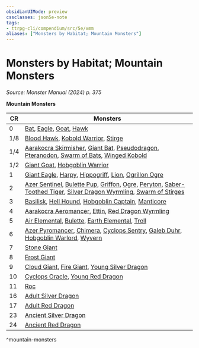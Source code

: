 ```yaml
---
obsidianUIMode: preview
cssclasses: json5e-note
tags:
- ttrpg-cli/compendium/src/5e/xmm
aliases: ["Monsters by Habitat; Mountain Monsters"]
---
```

# Monsters by Habitat; Mountain Monsters
*Source: Monster Manual (2024) p. 375* 

**Mountain Monsters**

| CR | Monsters |
|----|----------|
| 0 | [Bat](3-Mechanics/CLI/bestiary/beast/bat-xmm.md), [Eagle](3-Mechanics/CLI/bestiary/beast/eagle-xmm.md), [Goat](3-Mechanics/CLI/bestiary/beast/goat-xmm.md), [Hawk](3-Mechanics/CLI/bestiary/beast/hawk-xmm.md) |
| 1/8 | [Blood Hawk](3-Mechanics/CLI/bestiary/beast/blood-hawk-xmm.md), [Kobold Warrior](3-Mechanics/CLI/bestiary/dragon/kobold-warrior-xmm.md), [Stirge](3-Mechanics/CLI/bestiary/monstrosity/stirge-xmm.md) |
| 1/4 | [Aarakocra Skirmisher](3-Mechanics/CLI/bestiary/elemental/aarakocra-skirmisher-xmm.md), [Giant Bat](3-Mechanics/CLI/bestiary/beast/giant-bat-xmm.md), [Pseudodragon](3-Mechanics/CLI/bestiary/dragon/pseudodragon-xmm.md), [Pteranodon](3-Mechanics/CLI/bestiary/beast/pteranodon-xmm.md), [Swarm of Bats](3-Mechanics/CLI/bestiary/beast/swarm-of-bats-xmm.md), [Winged Kobold](3-Mechanics/CLI/bestiary/dragon/winged-kobold-xmm.md) |
| 1/2 | [Giant Goat](3-Mechanics/CLI/bestiary/beast/giant-goat-xmm.md), [Hobgoblin Warrior](3-Mechanics/CLI/bestiary/fey/hobgoblin-warrior-xmm.md) |
| 1 | [Giant Eagle](3-Mechanics/CLI/bestiary/celestial/giant-eagle-xmm.md), [Harpy](3-Mechanics/CLI/bestiary/monstrosity/harpy-xmm.md), [Hippogriff](3-Mechanics/CLI/bestiary/monstrosity/hippogriff-xmm.md), [Lion](3-Mechanics/CLI/bestiary/beast/lion-xmm.md), [Ogrillon Ogre](3-Mechanics/CLI/bestiary/giant/ogrillon-ogre-xmm.md) |
| 2 | [Azer Sentinel](3-Mechanics/CLI/bestiary/elemental/azer-sentinel-xmm.md), [Bulette Pup](3-Mechanics/CLI/bestiary/monstrosity/bulette-pup-xmm.md), [Griffon](3-Mechanics/CLI/bestiary/monstrosity/griffon-xmm.md), [Ogre](3-Mechanics/CLI/bestiary/giant/ogre-xmm.md), [Peryton](3-Mechanics/CLI/bestiary/monstrosity/peryton-xmm.md), [Saber-Toothed Tiger](3-Mechanics/CLI/bestiary/beast/saber-toothed-tiger-xmm.md), [Silver Dragon Wyrmling](3-Mechanics/CLI/bestiary/dragon/silver-dragon-wyrmling-xmm.md), [Swarm of Stirges](3-Mechanics/CLI/bestiary/monstrosity/swarm-of-stirges-xmm.md) |
| 3 | [Basilisk](3-Mechanics/CLI/bestiary/monstrosity/basilisk-xmm.md), [Hell Hound](3-Mechanics/CLI/bestiary/fiend/hell-hound-xmm.md), [Hobgoblin Captain](3-Mechanics/CLI/bestiary/fey/hobgoblin-captain-xmm.md), [Manticore](3-Mechanics/CLI/bestiary/monstrosity/manticore-xmm.md) |
| 4 | [Aarakocra Aeromancer](3-Mechanics/CLI/bestiary/elemental/aarakocra-aeromancer-xmm.md), [Ettin](3-Mechanics/CLI/bestiary/giant/ettin-xmm.md), [Red Dragon Wyrmling](3-Mechanics/CLI/bestiary/dragon/red-dragon-wyrmling-xmm.md) |
| 5 | [Air Elemental](3-Mechanics/CLI/bestiary/elemental/air-elemental-xmm.md), [Bulette](3-Mechanics/CLI/bestiary/monstrosity/bulette-xmm.md), [Earth Elemental](3-Mechanics/CLI/bestiary/elemental/earth-elemental-xmm.md), [Troll](3-Mechanics/CLI/bestiary/giant/troll-xmm.md) |
| 6 | [Azer Pyromancer](3-Mechanics/CLI/bestiary/elemental/azer-pyromancer-xmm.md), [Chimera](3-Mechanics/CLI/bestiary/monstrosity/chimera-xmm.md), [Cyclops Sentry](3-Mechanics/CLI/bestiary/giant/cyclops-sentry-xmm.md), [Galeb Duhr](3-Mechanics/CLI/bestiary/elemental/galeb-duhr-xmm.md), [Hobgoblin Warlord](3-Mechanics/CLI/bestiary/fey/hobgoblin-warlord-xmm.md), [Wyvern](3-Mechanics/CLI/bestiary/dragon/wyvern-xmm.md) |
| 7 | [Stone Giant](3-Mechanics/CLI/bestiary/giant/stone-giant-xmm.md) |
| 8 | [Frost Giant](3-Mechanics/CLI/bestiary/giant/frost-giant-xmm.md) |
| 9 | [Cloud Giant](3-Mechanics/CLI/bestiary/giant/cloud-giant-xmm.md), [Fire Giant](3-Mechanics/CLI/bestiary/giant/fire-giant-xmm.md), [Young Silver Dragon](3-Mechanics/CLI/bestiary/dragon/young-silver-dragon-xmm.md) |
| 10 | [Cyclops Oracle](3-Mechanics/CLI/bestiary/giant/cyclops-oracle-xmm.md), [Young Red Dragon](3-Mechanics/CLI/bestiary/dragon/young-red-dragon-xmm.md) |
| 11 | [Roc](3-Mechanics/CLI/bestiary/monstrosity/roc-xmm.md) |
| 16 | [Adult Silver Dragon](3-Mechanics/CLI/bestiary/dragon/adult-silver-dragon-xmm.md) |
| 17 | [Adult Red Dragon](3-Mechanics/CLI/bestiary/dragon/adult-red-dragon-xmm.md) |
| 23 | [Ancient Silver Dragon](3-Mechanics/CLI/bestiary/dragon/ancient-silver-dragon-xmm.md) |
| 24 | [Ancient Red Dragon](3-Mechanics/CLI/bestiary/dragon/ancient-red-dragon-xmm.md) |
^mountain-monsters